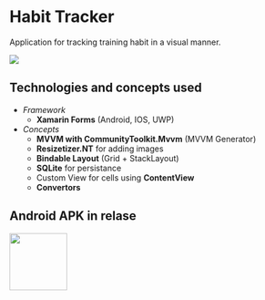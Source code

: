 # Habit Tracker

Application for tracking training habit in a visual manner.  

![](/HabitsTracker/Images/Picture1.png)

## Technologies and concepts used

- *Framework*  
    - **Xamarin Forms** (Android, IOS, UWP)  
- *Concepts*  
    - **MVVM with CommunityToolkit.Mvvm** (MVVM Generator)  
    - **Resizetizer.NT** for adding images  
    - **Bindable Layout** (Grid + StackLayout)  
    - **SQLite** for persistance  
    - Custom View for cells using **ContentView**
    - **Convertors** 

## Android APK in relase 

<p align="left">
  <img width="100.978mm" height="100.003448mm" src="/HabitsTracker/Images/logo.svg">
</p>
